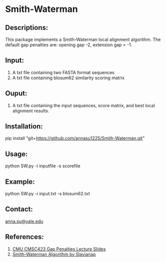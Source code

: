 # Smith-Waterman

## Descriptions:
This package implements a Smith-Waterman local alignment algorithm. The default gap penalties are: opening gap -2, extension gap = -1.

## Input: 
1. A txt file containing two FASTA format sequences
2. A txt file containing blosum62 similarity scoring matrix

## Ouput:
1. A txt file containing the input sequences, score matrix, and best local alignment results. 

## Installation:
pip install "git+https://github.com/annasu1225/Smith-Waterman.git"

## Usage: 
python SW.py -i inputfile -s scorefile

## Example: 
python SW.py -i input.txt -s blosum62.txt

## Contact:
anna.su@yale.edu

## References:
1. [CMU CMSC423 Gap Penalties Lecture Slides](https://www.cs.cmu.edu/~ckingsf/bioinfo-lectures/gaps.pdf)
2. [Smith-Waterman Algorithm by Slavianap](https://github.com/slavianap/Smith-Waterman-Algorithm/blob/master/Script.py)
